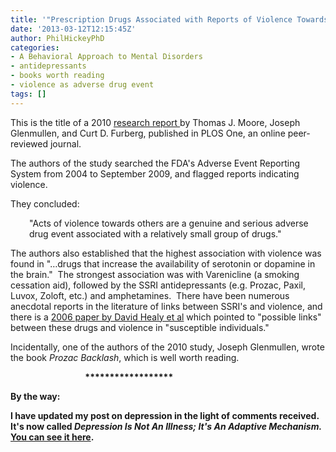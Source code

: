 ```yaml
---
title: '"Prescription Drugs Associated with Reports of Violence Towards Others"'
date: '2013-03-12T12:15:45Z'
author: PhilHickeyPhD
categories:
- A Behavioral Approach to Mental Disorders
- antidepressants
- books worth reading
- violence as adverse drug event
tags: []
---
```


This is the title of a 2010 <a href="http://www.plosone.org/article/info%3Adoi%2F10.1371%2Fjournal.pone.0015337">research report </a>by Thomas J. Moore, Joseph Glenmullen, and Curt D. Furberg, published in PLOS One, an online peer-reviewed journal.

The authors of the study searched the FDA's Adverse Event Reporting System from 2004 to September 2009, and flagged reports indicating violence.

They concluded:
<p style="padding-left: 30px;">"Acts of violence towards others are a genuine and serious adverse drug event associated with a relatively small group of drugs."</p>
The authors also established that the highest association with violence was found in "…drugs that increase the availability of serotonin or dopamine in the brain."  The strongest association was with Varenicline (a smoking cessation aid), followed by the SSRI antidepressants (e.g. Prozac, Paxil, Luvox, Zoloft, etc.) and amphetamines.  There have been numerous anecdotal reports in the literature of links between SSRI's and violence, and there is a <a href="http://www.plosmedicine.org/article/info:doi/10.1371/journal.pmed.0030372">2006 paper by David Healy et al</a> which pointed to "possible links" between these drugs and violence in "susceptible individuals."

Incidentally, one of the authors of the 2010 study, Joseph Glenmullen, wrote the book <i>Prozac Backlash</i>, which is well worth reading.

<b>                                    ******************</b>

<b>By the way:</b>

<b>I have updated my post on depression in the light of comments received.  It's now called <i>Depression Is Not An Illness; It's An Adaptive Mechanism.</i>  <a href="https://www.behaviorismandmentalhealth.com/2009/07/28/depression/#.UT9d9RyG0eU">You can see it here</a>.</b>

<b> </b>